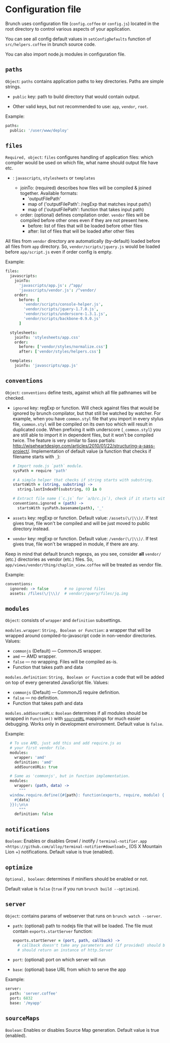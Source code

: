 # Configuration file

Brunch uses configuration file (`config.coffee` or `config.js`) located in the root directory to control various aspects of your application.

You can see all config default values in `setConfigDefaults` function of `src/helpers.coffee` in brunch source code.

You can also import node.js modules in configuration file.

## `paths`

`Object`: `paths` contains application paths to key directories. Paths are simple strings.

* `public` key: path to build directory that would contain output.

* Other valid keys, but not recommended to use: `app`, `vendor`, `root`.

Example:

```coffeescript
paths:
  public: '/user/www/deploy'
```

## `files`


`Required, object`: `files` configures handling of application files: which compiler would be used on which file, what name should output file have etc.

* <type>: `javascripts`, `stylesheets` or `templates`
    * joinTo: (required) describes how files will be compiled & joined together. Available formats:
        * 'outputFilePath'
        * map of ('outputFilePath': /regExp that matches input path/)
        * map of ('outputFilePath': function that takes input path)
    * order: (optional) defines compilation order. `vendor` files will be compiled before other ones even if they are not present here.
        * before: list of files that will be loaded before other files
        * after: list of files that will be loaded after other files

All files from `vendor` directory are automatically (by-default) loaded before all files from `app` directory. So, `vendor/scripts/jquery.js` would be loaded before `app/script.js` even if order config is empty.

Example:

```coffeescript
files:
  javascripts:
    joinTo:
      'javascripts/app.js': /^app/
      'javascripts/vendor.js': /^vendor/
    order:
      before: [
        'vendor/scripts/console-helper.js',
        'vendor/scripts/jquery-1.7.0.js',
        'vendor/scripts/underscore-1.3.1.js',
        'vendor/scripts/backbone-0.9.0.js'
      ]

  stylesheets:
    joinTo: 'stylesheets/app.css'
    order:
      before: ['vendor/styles/normalize.css']
      after: ['vendor/styles/helpers.css']

  templates:
    joinTo: 'javascripts/app.js'
```

## `conventions`


`Object`: `conventions` define tests, against which all file pathnames will be checked.

* `ignored` key: regExp or function. Will check against files that would be ignored by brunch compilator, but that still be watched by watcher. For example, when you have `common.styl` file that you import in every stylus file, `common.styl` will be compiled on its own too which will result in duplicated code. When prefixing it with underscore (`_common.styl`) you are still able to import it in dependent files, but it won’t be compiled twice. The feature is very similar to Sass partials: http://wiseheartdesign.com/articles/2010/01/22/structuring-a-sass-project/. Implementation of default value (a function that checks if filename starts with `_`):

    ```coffeescript
    # Import node.js `path` module.
    sysPath = require 'path'

    # A simple helper that checks if string starts with substring.
    startsWith = (string, substring) ->
      string.lastIndexOf(substring, 0) is 0

    # Extract file name (`c.js` for `a/b/c.js`), check if it starts with `_`.
    conventions.ignored = (path) ->
      startsWith sysPath.basename(path), '_'
    ```

* `assets` key: regExp or function. Default value: `/assets(\/|\\)/`. If test gives true, file won't be compiled and will be just moved to public directory instead.
* `vendor` key: regExp or function. Default value: `/vendor(\/|\\)/`. If test gives true, file won't be wrapped in module, if there are any.

Keep in mind that default brunch regexps, as you see, consider **all** `vendor/` (etc.) directories as vendor (etc.) files. So, `app/views/vendor/thing/chaplin_view.coffee` will be treated as vendor file.

Example:

```coffeescript
conventions:
  ignored: -> false       # no ignored files
  assets: /files(\/|\\)/  # vendor/jquery/files/jq.img
```

## `modules`


`Object`: consists of `wrapper` and `definition` subsettings.

`modules.wrapper`: `String, Boolean or Function`: a wrapper that will be wrapped around compiled-to-javascript code in non-vendor directories. Values:

* `commonjs` (Default) — CommonJS wrapper.
* `amd` — AMD wrapper.
* `false` — no wrapping. Files will be compiled as-is.
* Function that takes path and data

`modules.definition`: `String, Boolean or Function` a code that will be added on top of every generated JavaScript file. Values:

* `commonjs` (Default) — CommonJS require definition.
* `false` — no definition.
* Function that takes path and data

`modules.addSourceURLs`: `Boolean` determines if all modules should be wrapped in `Function()` with [`sourceURL`](http://www.html5rocks.com/en/tutorials/developertools/sourcemaps/) mappings for much easier debugging. Works only in development environment. Default value is `false`.

Example:

  ```coffeescript
    # To use AMD, just add this and add require.js as
    # your first vendor file.
    modules:
      wrapper: 'amd'
      definition: 'amd'
      addSourceURLs: true

    # Same as 'commonjs', but in function implementation.
    modules:
      wrapper: (path, data) ->
        """
    window.require.define({#{path}: function(exports, require, module) {
      #{data}
    }});\n\n
        """
      definition: false
  ```

## `notifications`


`Boolean`: Enables or disables Growl / inotify / `terminal-notifier.app <https://github.com/alloy/terminal-notifier#download>`_ (OS X Mountain Lion +) notifications. Default value is true (enabled).

## `optimize`


`Optional, boolean`: determines if minifiers should be enabled or not.

Default value is `false` (`true` if you run `brunch build --optimize`).

## `server`


`Object`: contains params of webserver that runs on `brunch watch --server`.

* `path`: (optional) path to nodejs file that will be loaded. The file must contain `exports.startServer` function:

    ```coffeescript
    exports.startServer = (port, path, callback) ->
      # callback doesn't take any parameters and (if provided) should be called after server is started
      # should return an instance of http.Server
    ```

* `port`: (optional) port on which server will run
* `base`: (optional) base URL from which to serve the app

Example:

```coffeescript
server:
  path: 'server.coffee'
  port: 6832
  base: '/myapp'
```

## `sourceMaps`


`Boolean`: Enables or disables Source Map generation. Default value is true (enabled).

